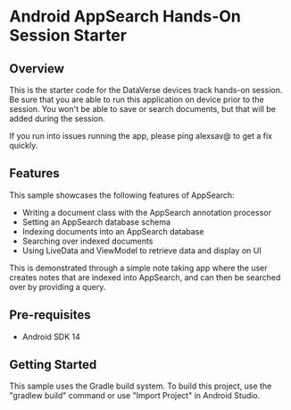 
Android AppSearch Hands-On Session Starter
=======================

Overview
--------

This is the starter code for the DataVerse devices track hands-on session. 
Be sure that you are able to run this application on device prior to the session.
You won't be able to save or search documents, but that will be added during the session. 

If you run into issues running the app, please ping alexsav@ to get a fix quickly.

Features
--------

This sample showcases the following features of AppSearch:

 * Writing a document class with the AppSearch annotation processor
 * Setting an AppSearch database schema
 * Indexing documents into an AppSearch database
 * Searching over indexed documents
 * Using LiveData and ViewModel to retrieve data and display on UI

This is demonstrated through a simple note taking app where the user creates
notes that are indexed into AppSearch, and can then be searched over by
providing a query.

Pre-requisites
--------------

- Android SDK 14

Getting Started
---------------

This sample uses the Gradle build system. To build this project, use the
"gradlew build" command or use "Import Project" in Android Studio.
